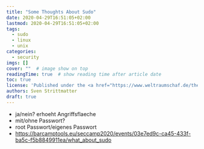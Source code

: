 ```yaml
---
title: "Some Thoughts About Sudo"
date: 2020-04-29T16:51:05+02:00
lastmod: 2020-04-29T16:51:05+02:00
tags:
  - sudo
  - linux
  - unix
categories:
  - security
imgs: []
cover: ""  # image show on top
readingTime: true  # show reading time after article date
toc: true
license: 'Published under the <a href="https://www.weltraumschaf.de/the-beer-ware-license.txt">THE BEER-WARE LICENSE</a>.'
authors: Sven Strittmatter
draft: true
---
```


- ja/nein? erhoeht Angriffsflaeche
- mit/ohne Passwort?
- root Passwort/eigenes Passwort
- https://barcamptools.eu/seccamp2020/events/03e7ed9c-ca45-433f-ba5c-f5b8849911ea/what_about_sudo
